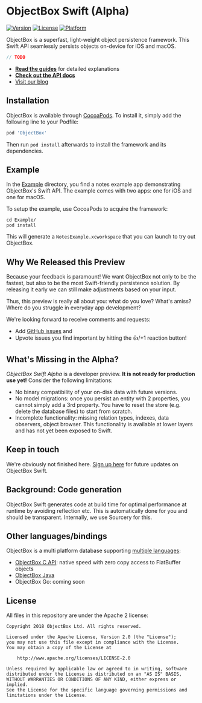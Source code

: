 ObjectBox Swift (Alpha)
=======================

[![Version](https://img.shields.io/cocoapods/v/ObjectBox.svg?style=flat)](https://cocoapods.org/pods/ObjectBox)
[![License](https://img.shields.io/cocoapods/l/ObjectBox.svg?style=flat)](https://cocoapods.org/pods/ObjectBox)
[![Platform](https://img.shields.io/cocoapods/p/ObjectBox.svg?style=flat)](https://cocoapods.org/pods/ObjectBox)

ObjectBox is a superfast, light-weight object persistence framework.
This Swift API seamlessly persists objects on-device for iOS and macOS.

```swift
// TODO
```

- **[Read the guides](https://swift.objectbox.io/)** for detailed explanations
- **[Check out the API docs](http://objectbox.io/docfiles/swift/current/)**
- [Visit our blog](https://objectbox.io/blog)

Installation
------------

ObjectBox is available through [CocoaPods](https://cocoapods.org).
To install it, simply add the following line to your Podfile:

```ruby
pod 'ObjectBox'
```

Then run `pod install` afterwards to install the framework and its dependencies.

Example
-------
In the [Example](Example/) directory, you find a notes example app demonstrating ObjectBox's Swift API.
The example comes with two apps: one for iOS and one for macOS.

To setup the example, use CocoaPods to acquire the framework:

    cd Example/
    pod install

This will generate a `NotesExample.xcworkspace` that you can launch to try out ObjectBox.

Why We Released this Preview
----------------------------

Because your feedback is paramount!
We want ObjectBox not only to be the fastest, but also to be the most Swift-friendly persistence solution.
By releasing it early we can still make adjustments based on your input.

Thus, this preview is really all about you: what do you love? What's amiss? Where do you struggle in everyday app development?

We're looking forward to receive comments and requests:

- Add [GitHub issues](https://github.com/ObjectBox/objectbox-swift/issues) and 
- Upvote issues you find important by hitting the 👍/+1 reaction button!

What's Missing in the Alpha?
----------------------------

_ObjectBox Swift Alpha_ is a developer preview. 
**It is not ready for production use yet!**
Consider the following limitations:

- No binary compatibility of your on-disk data with future versions. 
- No model migrations: once you persist an entity with 2 properties, you cannot simply add a 3rd property.
  You have to reset the store (e.g. delete the database files) to start from scratch.
- Incomplete functionality: missing relation types, indexes, data observers, object browser.
  This functionality is available at lower layers and has not yet been exposed to Swift.

Keep in touch
-------------
We're obviously not finished here.
[Sign up here](https://objectbox.io/ios-alpha/) for future updates on ObjectBox Swift. 


Background: Code generation
---------------------------
ObjectBox Swift generates code at build time for optimal performance at runtime by avoiding reflection etc.
This is automatically done for you and should be transparent. Internally, we use Sourcery for this.

Other languages/bindings
------------------------
ObjectBox is a multi platform database supporting [multiple languages](https://objectbox.io/dev-get-started/): 

* [ObjectBox C API](https://github.com/objectbox/objectbox-c): native speed with zero copy access to FlatBuffer objects
* [ObjectBox Java](https://github.com/objectbox/objectbox-java)
* ObjectBox Go: coming soon

License
-------
All files in this repository are under the Apache 2 license:

    Copyright 2018 ObjectBox Ltd. All rights reserved.
    
    Licensed under the Apache License, Version 2.0 (the "License");
    you may not use this file except in compliance with the License.
    You may obtain a copy of the License at
    
        http://www.apache.org/licenses/LICENSE-2.0
    
    Unless required by applicable law or agreed to in writing, software
    distributed under the License is distributed on an "AS IS" BASIS,
    WITHOUT WARRANTIES OR CONDITIONS OF ANY KIND, either express or implied.
    See the License for the specific language governing permissions and
    limitations under the License.

